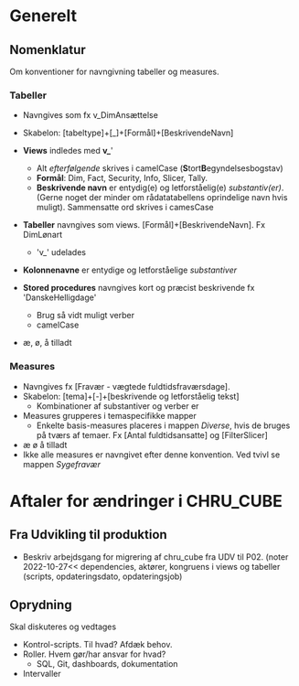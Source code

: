 # Generelt

##	Nomenklatur
Om konventioner for navngivning tabeller og measures. 


### Tabeller
- Navngives som fx v_DimAnsættelse
- Skabelon: [tabeltype]+[\_]+[Formål]+[BeskrivendeNavn]
- **Views** indledes med __v\___' 
  - Alt *efterfølgende* skrives i camelCase (**S**tort**B**egyndelsesbogstav)
  - **Formål**: Dim, Fact, Security, Info, Slicer, Tally.
  - **Beskrivende navn** er entydig(e) og letforståelig(e) *substantiv(er)*. (Gerne noget der minder om rådatatabellens oprindelige navn hvis muligt). Sammensatte ord skrives i camesCase

- **Tabeller** navngives som views. [Formål]+[BeskrivendeNavn]. Fx DimLønart
  - 'v_' udelades
- **Kolonnenavne** er entydige og letforståelige *substantiver*

- **Stored procedures** navngives kort og præcist beskrivende fx 'DanskeHelligdage'
  - Brug så vidt muligt verber
  - camelCase

- æ, ø, å tilladt

### Measures
- Navngives fx [Fravær - vægtede fuldtidsfraværsdage]. 
- Skabelon: [tema]+[-]+[beskrivende og letforståelig tekst]
  - Kombinationer af substantiver og verber er
- Measures grupperes i temaspecifikke mapper
  - Enkelte basis-measures placeres i mappen _Diverse_, hvis de bruges på tværs af temaer. Fx [Antal fuldtidsansatte] og [FilterSlicer]
- æ ø å tilladt
- Ikke alle measures er navngivet efter denne konvention. Ved tvivl se mappen _Sygefravær_



#	Aftaler for ændringer i CHRU_CUBE

##	Fra Udvikling til produktion
- Beskriv arbejdsgang for migrering af chru_cube fra UDV til P02. 
(noter 2022-10-27<< dependencies, aktører, kongruens i views og tabeller (scripts, opdateringsdato, opdateringsjob)



##	Oprydning
Skal diskuteres og vedtages
- Kontrol-scripts. Til hvad? Afdæk behov.
- Roller. Hvem gør/har ansvar for hvad?
  - SQL, Git, dashboards, dokumentation
- Intervaller
